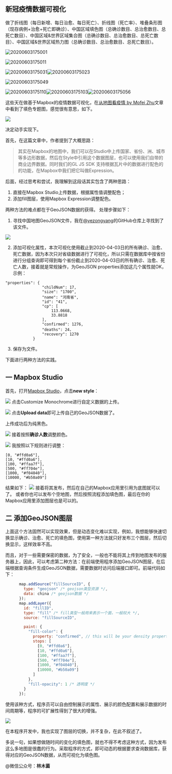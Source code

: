## 新冠疫情数据可视化

做了折线图（每日新增、每日治愈、每日死亡）、折线图（死亡率）、堆叠条形图（现存病例+治愈+死亡即确诊）、中国区域填色图（总确诊数目、总治愈数目、总死亡数目）、中国区域&世界区域集合图（总确诊数目、总治愈数目、总死亡数目）、中国区域&世界区域热力图（总确诊数目、总治愈数目、总死亡数目）。

![20200603175001](README.assets/20200603175001.png)

![20200603175011](README.assets/20200603175011.png)

![20200603175031](README.assets/20200603175031.png)![20200603175023](README.assets/20200603175023.png)

![20200603175049](README.assets/20200603175049.png)

![20200603175110](README.assets/20200603175110.png)![20200603175103](README.assets/20200603175103.png)![20200603175056](README.assets/20200603175056.png)



这些天在做基于Mapbox的疫情数据可视化，在[从地图看疫情 by Mofei Zhu](https://www.zhuwenlong.com/blog/article/5e5235cd502a71323370c652)文章中看到了填色专题图，感觉很有意思，如下。

![](README.assets/aHR0cHM6Ly9pbWdrci5jbi1iai51ZmlsZW9zLmNvbS8zZGJkMGM3OC1mNWEyLTRhODktOTBlZS1iZWZkNmZlNWJjN2IucG5n)

决定动手实现下。

首先，在这篇文章中，作者提到了大概思路：
> 其实在Mapbox的地图中，我们可以在Studio中上传国家、省份、洲、城市等多边形数据，然后在Style中引用这个数据图层，也可以使用我们自带的商业边界数据。同时我们的GL JS SDK 支持根据瓦片中的数据进行配色的的功能，在Mapbox中我们把它叫做Expression。

后面，经过思考和尝试，我理解到这段话其实包含了两种思路：
1. 直接在Mapbox Studio上传数据，根据属性值调整配色；
2. 添加fill图层，使用Mapbox Expression调整配色。

两种方法的难点都在于GeoJSON数据的获得。
处理步骤如下：
1. 寻找中国地图GeoJSON文件，我在[@yezongyang](https://github.com/yezongyang/china-geojson)的GitHub仓库上寻找到了该文件。

![](README.assets/aHR0cHM6Ly9pbWdrci5jbi1iai51ZmlsZW9zLmNvbS8xZjI0ZTdjMC0zMzRiLTQ2YmEtODQ2NS0yMzA4ZTY1MjNhMzMucG5n)

2. 添加可视化属性，本次可视化使用截止到2020-04-03日的所有确诊、治愈、死亡数据，因为本次只对省级数据进行了可视化，所以只需在数据库中按省份进行分组查询即可得到每个省份截止到2020-04-03日的所有确诊、治愈、死亡人数，接着就是常规操作，为GeoJSON properties添加这几个属性就OK，示例：
~~~
"properties": {
                "childNum": 17,
                "size": "1700",
                "name": "河南省",
                "id": "41",
                "cp": [
                    113.0668,
                    33.8818
                ],
                "confirmed": 1276,
                "deaths": 24，
                "recovery": 1270
            }
~~~
3. 保存为文件。

下面进行两种方法的实践。

## 一 Mapbox Studio

首先，打开[Mapbox Studio](https://studio.mapbox.com/)，点击**new style**：

![](README.assets/aHR0cHM6Ly9pbWdrci5jbi1iai51ZmlsZW9zLmNvbS9iODQ5OGY3Yy1mMGQzLTRlZjEtYmQyMi02NjlkNjkzZTc5ZGUucG5n)
点击Customize Monochrome进行自定义数据的上传。

![](README.assets/aHR0cHM6Ly9pbWdrci5jbi1iai51ZmlsZW9zLmNvbS9lZjQyZmU4NS05ZWNhLTQ1M2MtOTlhMC0zNzhlZDBiYTI1YWIucG5n)
点击**Upload data**即可上传自己的GeoJSON数据了。

上传成功后为纯黑色。

![](README.assets/aHR0cHM6Ly9pbWdrci5jbi1iai51ZmlsZW9zLmNvbS9mZmM0ZDllMC03OTVmLTRhNDItOGNhOS0xNTFiNjc5ZTRlYmUucG5n)
接着按照**确诊人数**调整颜色。


![](README.assets/aHR0cHM6Ly9pbWdrci5jbi1iai51ZmlsZW9zLmNvbS85MjM4YjM3OS0yZDk4LTRiZTgtYTQ5YS1kMTExNTAyMjMwYTcucG5n)
我按照以下规则进行调整：
~~~
[0, "#ffd0a6"],
[10, "#ffd0a6"],
[100, "#ffaa7f"],
[500, "#ff704e"],
[1000, "#f04040"],
[10000, "#b50a09"]
~~~
结果如下：
![](README.assets/aHR0cHM6Ly9pbWdrci5jbi1iai51ZmlsZW9zLmNvbS81Yzc3MDg3ZC03Yzc2LTRjZDctOTlhZC05ZjI4MDUxYzYzODEucG5n)
接着将其发布，然后在自己的Mapbox应用里引用为底图就可以了。
或者你也可以发布个空地图，然后按照流程添加填色图，最后在你的Mapbox应用里添加图层也是可以的。

## 二 添加GeoJSON图层

上面这个方法固然可以实现效果，但是动态变化难以实现，例如，我想能够快速切换显示确诊、治愈、死亡的填色图，使用第一种方法就只好发布三个图层，然后切换显示，这样效率不高。

而且，对于一些需要保密的数据，为了安全，一般也不能将其上传到地图发布的服务器上，因此，可以考虑第二种方法：在前端使用程序添加GeoJSON图层，在后端根据查询条件生成GeoJSON数据，需要数据时访问后端接口即可。前端代码如下：
~~~ js
      map.addSource("fillSourceID", {
        type: "geojson" /* geojson类型资源 */,
        data: china /* geojson数据 */
      });
      map.addLayer({
        id: "fillID",
        type: "fill" /* fill类型一般用来表示一个面，一般较大 */,
        source: "fillSourceID",

        paint: {
          "fill-color": {
            property: "confirmed", // this will be your density property form you geojson
            stops: [
              [0, "#ffd0a6"],
              [10, "#ffd0a6"],
              [100, "#ffaa7f"],
              [500, "#ff704e"],
              [1000, "#f04040"],
              [10000, "#b50a09"]
            ]
          },
          "fill-opacity": 1 /* 透明度 */
        }
      });
~~~

使用该种方式，程序员可以自由控制展示的属性、展示的颜色配置和展示数据的时间周期等，程序的可扩展性得到了很大的增强。

![](README.assets/aHR0cHM6Ly9pbWdrci5jbi1iai51ZmlsZW9zLmNvbS9kMzE3MDZhNi0xMzA3LTRmNjMtYTBjYi1jY2RkZTg0ZjkyMjkucG5n)



在本程序开发中，我也实现了图层的切换，并不复杂，在此不叙述了。

多说一句，如果想做随时间的变化的填色图，就也不得不考虑这种方式，因为发布这么多地图是很蠢的行为。采取程序的方式，即可动态的根据要求查询数据库，获得对应的GeoJSON数据，从而可视化为填色图。

@微信公众号：**林木菌**


